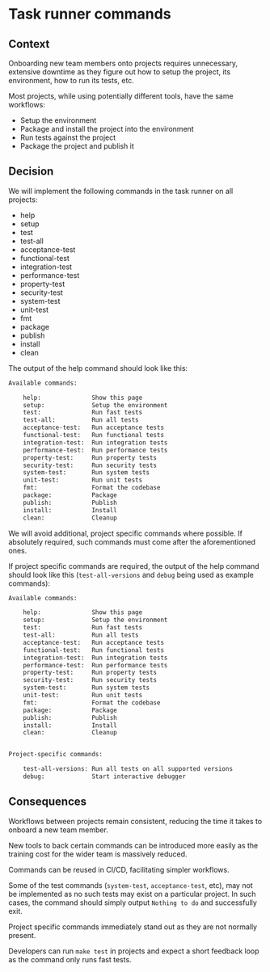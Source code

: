 # Task runner commands

## Context
Onboarding new team members onto projects requires unnecessary, extensive downtime as they figure out how to setup the project, its environment, how to run its tests, etc.

Most projects, while using potentially different tools, have the same workflows:
 - Setup the environment
 - Package and install the project into the environment
 - Run tests against the project
 - Package the project and publish it

## Decision
We will implement the following commands in the task runner on all projects:
- help
- setup
- test
- test-all
- acceptance-test
- functional-test
- integration-test
- performance-test
- property-test
- security-test
- system-test
- unit-test
- fmt
- package
- publish
- install
- clean

The output of the help command should look like this:
```sh
Available commands:

    help:              Show this page
    setup:             Setup the environment
    test:              Run fast tests
    test-all:          Run all tests
    acceptance-test:   Run acceptance tests
    functional-test:   Run functional tests
    integration-test:  Run integration tests
    performance-test:  Run performance tests
    property-test:     Run property tests
    security-test:     Run security tests
    system-test:       Run system tests
    unit-test:         Run unit tests
    fmt:               Format the codebase
    package:           Package
    publish:           Publish
    install:           Install
    clean:             Cleanup
```

We will avoid additional, project specific commands where possible. If absolutely required, such commands must come after the aforementioned ones.

If project specific commands are required, the output of the help command should look like this (`test-all-versions` and `debug` being used as example commands):
```sh
Available commands:

    help:              Show this page
    setup:             Setup the environment
    test:              Run fast tests
    test-all:          Run all tests
    acceptance-test:   Run acceptance tests
    functional-test:   Run functional tests
    integration-test:  Run integration tests
    performance-test:  Run performance tests
    property-test:     Run property tests
    security-test:     Run security tests
    system-test:       Run system tests
    unit-test:         Run unit tests
    fmt:               Format the codebase
    package:           Package
    publish:           Publish
    install:           Install
    clean:             Cleanup


Project-specific commands:

    test-all-versions: Run all tests on all supported versions
    debug:             Start interactive debugger
```

## Consequences
Workflows between projects remain consistent, reducing the time it takes to onboard a new team member.

New tools to back certain commands can be introduced more easily as the training cost for the wider team is massively reduced.

Commands can be reused in CI/CD, facilitating simpler workflows.

Some of the test commands (`system-test`, `acceptance-test`, etc), may not be implemented as no such tests may exist on a particular project. In such cases, the command should simply output `Nothing to do` and successfully exit.

Project specific commands immediately stand out as they are not normally present.

Developers can run `make test` in projects and expect a short feedback loop as the command only runs fast tests.
